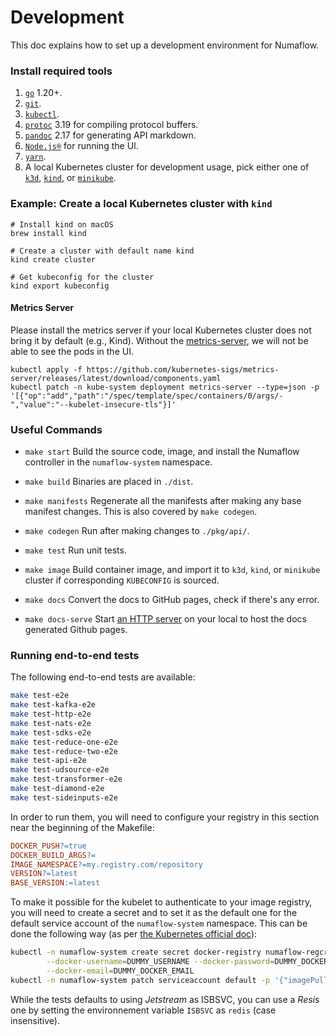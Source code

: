 # Development

This doc explains how to set up a development environment for Numaflow.

### Install required tools

1. [`go`](https://golang.org/doc/install) 1.20+.
1. [`git`](https://help.github.com/articles/set-up-git/).
1. [`kubectl`](https://kubernetes.io/docs/tasks/tools/install-kubectl/).
1. [`protoc`](https://github.com/protocolbuffers/protobuf) 3.19 for compiling protocol buffers.
1. [`pandoc`](https://pandoc.org/installing.html) 2.17 for generating API markdown.
1. [`Node.js®`](https://nodejs.org/en/) for running the UI.
1. [`yarn`](https://classic.yarnpkg.com/en/).
1. A local Kubernetes cluster for development usage, pick either one of [`k3d`](https://k3d.io/), [`kind`](https://kind.sigs.k8s.io/), or [`minikube`](https://minikube.sigs.k8s.io/docs/start/).

### Example: Create a local Kubernetes cluster with `kind`

```shell
# Install kind on macOS
brew install kind

# Create a cluster with default name kind
kind create cluster

# Get kubeconfig for the cluster
kind export kubeconfig
```

#### Metrics Server

Please install the metrics server if your local Kubernetes cluster does not bring it by default (e.g., Kind).
Without the [metrics-server](https://github.com/kubernetes-sigs/metrics-server), we will not be able to see the pods in 
the UI.

```shell
kubectl apply -f https://github.com/kubernetes-sigs/metrics-server/releases/latest/download/components.yaml 
kubectl patch -n kube-system deployment metrics-server --type=json -p '[{"op":"add","path":"/spec/template/spec/containers/0/args/-","value":"--kubelet-insecure-tls"}]'
```

### Useful Commands

- `make start`
  Build the source code, image, and install the Numaflow controller in the `numaflow-system` namespace.

- `make build`
  Binaries are placed in `./dist`.

- `make manifests`
  Regenerate all the manifests after making any base manifest changes. This is also covered by `make codegen`.

- `make codegen`
  Run after making changes to `./pkg/api/`.

- `make test`
  Run unit tests.

- `make image`
  Build container image, and import it to `k3d`, `kind`, or `minikube` cluster if corresponding `KUBECONFIG` is sourced.

- `make docs`
  Convert the docs to GitHub pages, check if there's any error.

- `make docs-serve`
  Start [an HTTP server](http://127.0.0.1:8000/) on your local to host the docs generated Github pages.

### Running end-to-end tests

The following end-to-end tests are available:
```bash
make test-e2e
make test-kafka-e2e
make test-http-e2e
make test-nats-e2e
make test-sdks-e2e
make test-reduce-one-e2e
make test-reduce-two-e2e
make test-api-e2e
make test-udsource-e2e
make test-transformer-e2e
make test-diamond-e2e
make test-sideinputs-e2e
```

In order to run them, you will need to configure your registry in this section near the beginning of the Makefile:
```Makefile
DOCKER_PUSH?=true
DOCKER_BUILD_ARGS?=
IMAGE_NAMESPACE?=my.registry.com/repository
VERSION?=latest
BASE_VERSION:=latest
```

To make it possible for the kubelet to authenticate to your image registry, you will need to create
a secret and to set it as the default one for the default service account of the `numaflow-system` namespace.
This can be done the following way (as per [the Kubernetes official doc](https://kubernetes.io/docs/tasks/configure-pod-container/configure-service-account/#add-imagepullsecrets-to-a-service-account)):
```bash
kubectl -n numaflow-system create secret docker-registry numaflow-regcreds --docker-server=my.registry.com/repository \
        --docker-username=DUMMY_USERNAME --docker-password=DUMMY_DOCKER_PASSWORD \
        --docker-email=DUMMY_DOCKER_EMAIL
kubectl -n numaflow-system patch serviceaccount default -p '{"imagePullSecrets": [{"name": "numaflow-regcreds"}]}'
```

While the tests defaults to using *Jetstream* as ISBSVC, you can use a *Resis* one by setting the environnement variable
`ISBSVC` as `redis` (case insensitive).